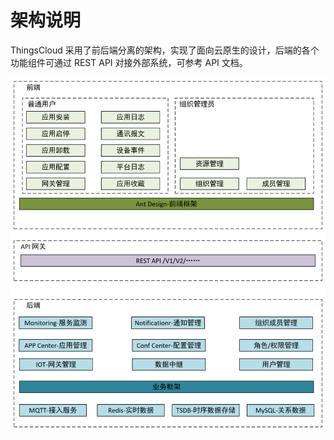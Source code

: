 # 架构说明

ThingsCloud 采用了前后端分离的架构，实现了面向云原生的设计，后端的各个功能组件可通过 REST API 对接外部系统，可参考 API 文档。

![](imgs/2019-11-11-16-05-20.png)